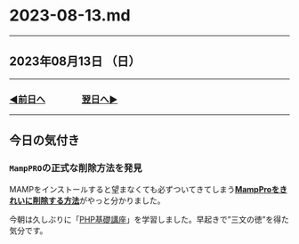 # 2023-08-13.md

---

## 2023年08月13日 （日）

---

### [◀️前日へ](https://github.com/yuasys/chatty-journal/blob/main/2023/08/2023-08-12.md)&emsp;&emsp;&emsp;&emsp;[翌日へ▶️](https://github.com/yuasys/chatty-journal/blob/main/2023/08/2023-08-14.md)

---

## 今日の気付き

### `MampPRO`の正式な削除方法を発見

MAMPをインストールすると望まなくても必ずついてきてしまう[<b>MampProをきれいに削除する方法</b>](https://youtu.be/vNHWSUUL8lY?t=1309)がやっと分かりました。  

今朝は久しぶりに「[PHP基礎講座](https://youtu.be/vNHWSUUL8lY)」を学習しました。早起きで”三文の徳”を得た気分です。
